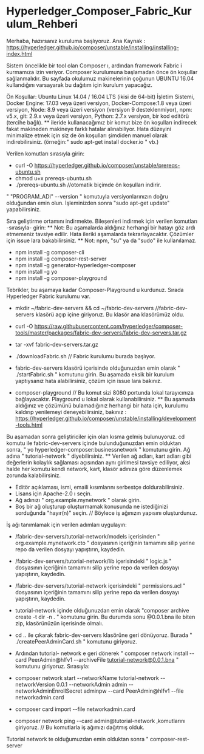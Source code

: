 # Hyperledger_Composer_Fabric_Kurulum_Rehberi #

Merhaba, hazırsanız kuruluma başlıyoruz. 
Ana Kaynak : https://hyperledger.github.io/composer/unstable/installing/installing-index.html

Sistem öncelikle bir tool olan Composer ı, ardından framework Fabric i kurmamıza izin veriyor. Composer kurulumuna başlamadan önce ön koşullar sağlanmalıdır. Bu sayfada okulumuz makinelerinin çoğunun UBUNTU 16.04 kullandığını varsayarak bu dağıtım için kurulum yapacağız.

Ön Koşullar: Ubuntu Linux 14.04 / 16.04 LTS (ikisi de 64-bit) İşletim Sistemi, Docker Engine: 17.03 veya üzeri versiyon, Docker-Compose:1.8 veya üzeri versiyon, Node: 8.9 veya üzeri versiyon (versiyon 9 desteklenmiyor), npm: v5.x, git: 2.9.x veya üzeri versiyon, Python: 2.7.x versiyon, bir kod editörü (tercihe bağlı).
** ileride kullanacağımız bir komut bize ön koşulları indirecek fakat makineden makineye farklı hatalar alınabiliyor. Hata düzeyini minimalize etmek için siz de ön koşulları şimdiden manuel olarak indirebilirsiniz. (örneğin:" sudo apt-get install docker.io " vb.)

Verilen komutları sırasıyla girin:
* curl -O https://hyperledger.github.io/composer/unstable/prereqs-ubuntu.sh
* chmod u+x prereqs-ubuntu.sh
* ./prereqs-ubuntu.sh     //otomatik biçimde ön koşulları indirir.

" "PROGRAM_ADI" --version " komutuyla versiyonlarınızın doğru olduğundan emin olun. İşleminizden sonra "sudo apt-get update" yapabilirsiniz.

Sıra geliştirme ortamını indirmekte. Bileşenleri indirmek için verilen komutları -sırasıyla- girin:
** Not: Bu aşamalarda aldığınız herhangi bir hatayı göz ardı etmemeniz tavsiye edilir. Hata ileriki aşamalarda tekrarlayacaktır. Çözümler için issue lara bakabilirsiniz. ** Not: npm, "su" ya da "sudo" ile kullanılamaz.

* npm install -g composer-cli
* npm install -g composer-rest-server
* npm install -g generator-hyperledger-composer
* npm install -g yo
* npm install -g composer-playground

Tebrikler, bu aşamaya kadar Composer-Playground u kurdunuz. Sırada Hyperledger Fabric kurulumu var.

* mkdir ~/fabric-dev-servers && cd ~/fabric-dev-servers //fabric-dev-servers klasörü açıp içine giriyoruz. Bu klasör ana klasörümüz oldu.
* curl -O https://raw.githubusercontent.com/hyperledger/composer-tools/master/packages/fabric-dev-servers/fabric-dev-servers.tar.gz
* tar -xvf fabric-dev-servers.tar.gz
* ./downloadFabric.sh  // Fabric kurulumu burada başlıyor.
* fabric-dev-servers klasörü içerisinde olduğunuzdan emin olarak " ./startFabric.sh " komutunu girin. Bu aşamada eksik bir kurulum yaptıysanız hata alabilirsiniz, çözüm için issue lara bakınız.

* composer-playground   // Bu komut sizi 8080 portunda lokal tarayıcınıza bağlayacaktır. Playground u lokal olarak kullanabilirsiniz.
** Bu aşamada aldığınız ve çözümünü bulamadığınız herhangi bir hata için, kurulumu kaldırıp yenilemeyi deneyebilirsiniz, bakınız : https://hyperledger.github.io/composer/unstable/installing/development-tools.html

Bu aşamadan sonra geliştiriciler için olan kısma gelmiş bulunuyoruz. cd komutu ile fabric-dev-servers içinde bulunduğunuzdan emin olduktan sonra, " yo hyperledger-composer:businessnetwork " komutunu girin. Ağ adına " tutorial-network " diyebilirsiniz.
** Verilen ağ adları, kart adları gibi değerlerin kolaylık sağlaması açısından aynı girilmesi tavsiye ediliyor, aksi halde her komutu kendi network, kart, klasör adınıza göre düzenlemek zorunda kalabilirsiniz.

* Editör açıklaması, ismi, emaili kısımlarını serbestçe doldurabilirsiniz.
* Lisans için Apache-2.0 ı seçin.
* Ağ adınızı " org.example.mynetwork " olarak girin.
* Boş bir ağ oluşturup oluşturmamak konusunda ne istediğinizi sorduğunda "hayır(n)" seçin.
// Böylece iş ağınızın yapısını oluşturdunuz.

İş ağı tanımlamak için verilen adımları uygulayın:

* /fabric-dev-servers/tutorial-network/models içerisinden " org.example.mynetwork.cto " dosyasının içeriğinin tamamını silip yerine repo da verilen dosyayı yapıştırın, kaydedin.
* /fabric-dev-servers/tutorial-network/lib içerisindeki " logic.js " dosyasının içeriğinin tamamını silip yerine repo da verilen dosyayı yapıştırın, kaydedin.
* /fabric-dev-servers/tutorial-network içerisindeki " permissions.acl " dosyasının içeriğinin tamamını silip yerine repo da verilen dosyayı yapıştırın, kaydedin.

* tutorial-network içinde olduğunuzdan emin olarak "composer archive create -t dir -n .  " komutunu girin. Bu durumda sonu @0.0.1.bna ile biten zip, klasörünüzün içerisinde olmalı.
* cd .. ile çıkarak fabric-dev-servers klasörüne geri dönüyoruz. Burada " ./createPeerAdminCard.sh " komutunu giriyoruz.

* Ardından tutorial- network e geri dönerek " composer network install --card PeerAdmin@hlfv1 --archiveFile tutorial-network@0.0.1.bna " komutunu giriyoruz. Sırasıyla:
* composer network start --networkName tutorial-network --networkVersion 0.0.1 --networkAdmin admin --networkAdminEnrollSecret adminpw --card PeerAdmin@hlfv1 --file networkadmin.card
* composer card import --file networkadmin.card
* composer network ping --card admin@tutorial-network  ,komutlarını giriyoruz. // Bu komutlarla iş ağımızı dağıtmış olduk.

Tutorial network te olduğumuzdan emin olduktan sonra " composer-rest-server














